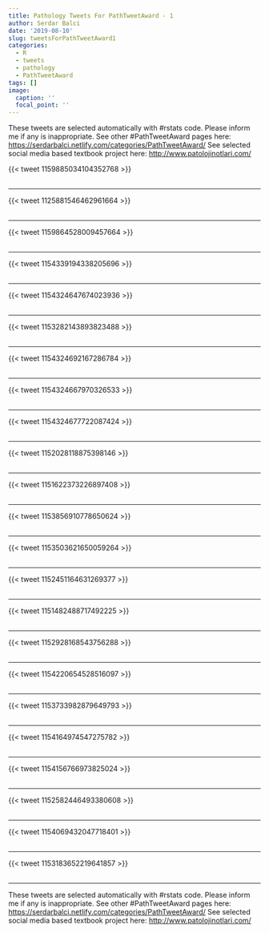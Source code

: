 ```yaml
---
title: Pathology Tweets For PathTweetAward - 1
author: Serdar Balci
date: '2019-08-10'
slug: tweetsForPathTweetAward1
categories:
  - R
  - tweets
  - pathology
  - PathTweetAward
tags: []
image:
  caption: ''
  focal_point: ''
---
```



These tweets are selected automatically with #rstats code. Please inform me if any is inappropriate.
See other #PathTweetAward pages here: https://serdarbalci.netlify.com/categories/PathTweetAward/ 
See selected social media based textbook project here: http://www.patolojinotlari.com/

{{< tweet 1159885034104352768 >}}
<br>
<br>
<hr>
{{< tweet 1125881546462961664 >}}
<br>
<br>
<hr>
{{< tweet 1159864528009457664 >}}
<br>
<br>
<hr>
{{< tweet 1154339194338205696 >}}
<br>
<br>
<hr>
{{< tweet 1154324647674023936 >}}
<br>
<br>
<hr>
{{< tweet 1153282143893823488 >}}
<br>
<br>
<hr>
{{< tweet 1154324692167286784 >}}
<br>
<br>
<hr>
{{< tweet 1154324667970326533 >}}
<br>
<br>
<hr>
{{< tweet 1154324677722087424 >}}
<br>
<br>
<hr>
{{< tweet 1152028118875398146 >}}
<br>
<br>
<hr>
{{< tweet 1151622373226897408 >}}
<br>
<br>
<hr>
{{< tweet 1153856910778650624 >}}
<br>
<br>
<hr>
{{< tweet 1153503621650059264 >}}
<br>
<br>
<hr>
{{< tweet 1152451164631269377 >}}
<br>
<br>
<hr>
{{< tweet 1151482488717492225 >}}
<br>
<br>
<hr>
{{< tweet 1152928168543756288 >}}
<br>
<br>
<hr>
{{< tweet 1154220654528516097 >}}
<br>
<br>
<hr>
{{< tweet 1153733982879649793 >}}
<br>
<br>
<hr>
{{< tweet 1154164974547275782 >}}
<br>
<br>
<hr>
{{< tweet 1154156766973825024 >}}
<br>
<br>
<hr>
{{< tweet 1152582446493380608 >}}
<br>
<br>
<hr>
{{< tweet 1154069432047718401 >}}
<br>
<br>
<hr>
{{< tweet 1153183652219641857 >}}
<br>
<br>
<hr>


These tweets are selected automatically with #rstats code. Please inform me if any is inappropriate.
See other #PathTweetAward pages here: https://serdarbalci.netlify.com/categories/PathTweetAward/ 
See selected social media based textbook project here: http://www.patolojinotlari.com/
